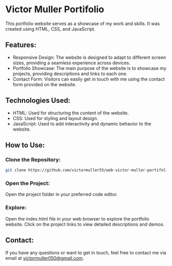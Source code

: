 # Victor Muller Portifolio

This portfolio website serves as a showcase of my work and skills. It was created using HTML, CSS, and JavaScript.

## Features:

- Responsive Design: The website is designed to adapt to different screen sizes, providing a seamless experience across devices.
- Portfolio Showcase: The main purpose of the website is to showcase my projects, providing descriptions and links to each one.
- Contact Form: Visitors can easily get in touch with me using the contact form provided on the website.

## Technologies Used:
- HTML: Used for structuring the content of the website.
- CSS: Used for styling and layout design.
- JavaScript: Used to add interactivity and dynamic behavior to the website.
## How to Use:

### Clone the Repository:

```bash
git clone https://github.com/victormuller55/web-victor-muller-portifolio.git
```

### Open the Project:

Open the project folder in your preferred code editor.

### Explore:
Open the index.html file in your web browser to explore the portfolio website. Click on the project links to view detailed descriptions and demos.

## Contact:
If you have any questions or want to get in touch, feel free to contact me via email at victormuller050@gmail.com.
